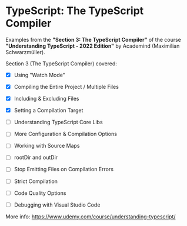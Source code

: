 # TypeScript: The TypeScript Compiler

Examples from the **"Section 3: The TypeScript Compiler"** of the course **"Understanding TypeScript - 2022 Edition"** by Academind (Maximilian Schwarzmüller).

Section 3 (The TypeScript Compiler) covered:

- [x] Using "Watch Mode"
- [x] Compiling the Entire Project / Multiple Files
- [x] Including & Excluding Files
- [x] Setting a Compilation Target
- [ ] Understanding TypeScript Core Libs
- [ ] More Configuration & Compilation Options
- [ ] Working with Source Maps
- [ ] rootDir and outDir
- [ ] Stop Emitting Files on Compilation Errors
- [ ] Strict Compilation
- [ ] Code Quality Options
- [ ] Debugging with Visual Studio Code



More info: https://www.udemy.com/course/understanding-typescript/

